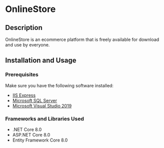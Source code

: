 # OnlineStore

## Description

OnlineStore is an ecommerce platform that is freely available for download and use by everyone.

## Installation and Usage

### Prerequisites

Make sure you have the following software installed:

- [IIS Express](https://docs.microsoft.com/en-us/iis/extensions/introduction-to-iis-express/iis-express-overview)
- [Microsoft SQL Server](https://www.microsoft.com/en-us/sql-server/sql-server-downloads)
- [Microsoft Visual Studio 2019](https://visualstudio.microsoft.com/vs/)

### Frameworks and Libraries Used

- .NET Core 8.0
- ASP.NET Core 8.0
- Entity Framework Core 8.0

